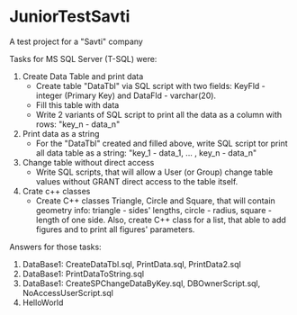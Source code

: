 # JuniorTestSavti
 A test project for a "Savti" company

Tasks for MS SQL Server (T-SQL) were:
1. Create Data Table and print data
    - Create table "DataTbl" via SQL script with two fields: KeyFld - integer (Primary Key) and DataFld - varchar(20).
    - Fill this table with data
    - Write 2 variants of SQL script to print all the data as a column with rows: "key_n - data_n"
2. Print data as a string
    - For the "DataTbl" created and filled above, write SQL script tor print all data table as a string: "key_1 - data_1, ... , key_n - data_n"
3. Change table without direct access
    - Write SQL scripts, that will allow a User (or Group) change table values without GRANT direct access to the table itself.
4. Crate c++ classes
    - Create C++ classes Triangle, Circle and Square, that will contain geometry info: triangle - sides' lengths, circle - radius, square - length of one side. Also, create C++ class for a list, that able to add figures and to print all figures' parameters.

Answers for those tasks:
1. DataBase1: CreateDataTbl.sql, PrintData.sql, PrintData2.sql
2. DataBase1: PrintDataToString.sql
3. DataBase1: CreateSPChangeDataByKey.sql, DBOwnerScript.sql, NoAccessUserScript.sql
4. HelloWorld
